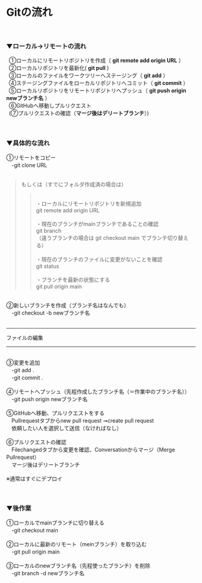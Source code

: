 # Gitの流れ<br>
<br>

### ▼ローカル→リモートの流れ

&ensp;①ローカルにリモートリポジトリを作成（
**git remote add origin URL**
）   <br>
&ensp;②ローカルリポジトリを最新化(
**git pull**
) <br>
&ensp;③ローカルのファイルをワークツリーへステージング（
**git add**
）　<br>
&ensp;④ステージングファイルをローカルリポジトリへコミット（
**git commit**
） <br>
&ensp;⑤ローカルリポジトリをリモートリポジトリへプッシュ（
**git push origin newブランチ名**
）    <br>
&ensp;⑥GitHubへ移動しプルリクエスト   <br>
&ensp;(⑦プルリクエストの確認（**マージ後はデリートブランチ**）)<br>
<br>
<br>

### ▼具体的な流れ

①リモートをコピー   <br>
　-git clone URL<br>
<br>
>もしくは（すでにフォルダ作成済の場合は） <br>
>><br>
>>・ローカルにリモートリポジトリを新規追加    <br>
>>git remote add origin URL    <br>
>><br>
>>・現在のブランチがmainブランチであることの確認<br>   
>> git branch   <br>
>>（違うブランチの場合は git checkout main でブランチ切り替える）   <br>
>><br>
>>・現在のブランチのファイルに変更がないことを確認    <br>
>> git status   <br>
>><br>
>>・ブランチを最新の状態にする    <br>
>> git pull origin main   <br>
<br>
②新しいブランチを作成（ブランチ名はなんでも）   <br>
　-git checkout -b newブランチ名   <br>
<br>

---

ファイルの編集

---

<br>
③変更を追加<br>    
　-git add .   <br> 
　-git commit .   <br>
<br>
④リモートへプッシュ（先程作成したブランチ名（＝作業中のブランチ名））   <br>
　-git push origin newブランチ名   <br>
<br>
⑤GitHubへ移動、プルリクエストをする   <br>
　Pullrequestタブからnew pull request ➞create pull request <br>  
　依頼したい人を選択して送信（なければなし）    <br>
<br>
⑥プルリクエストの確認   <br>
　Filechangedタブから変更を確認、Conversationからマージ（Merge Pullrequest）    <br>
　マージ後はデリートブランチ    <br>
<br>
※通常はすぐにデプロイ   <br>
<br>
<br>

### ▼後作業

①ローカルでmainブランチに切り替える<br> 
　-git checkout main <br>
<br>
②ローカルに最新のリモート（meinブランチ）を取り込む  <br>
　-git pull origin main   <br>
<br>
③ローカルのnewブランチ名（先程使ったブランチ）を削除  <br>
　-git branch -d newブランチ名   <br>
